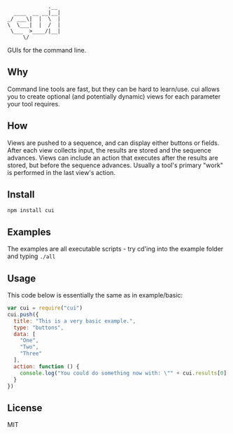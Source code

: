```
             .__ 
  ____  __ __|__|
_/ ___\|  |  \  |
\  \___|  |  /  |
 \___  >____/|__|
     \/

```
GUIs for the command line.

## Why
Command line tools are fast, but they can be hard to learn/use. cui allows you to create optional (and potentially dynamic) views for each parameter your tool requires.

## How
Views are pushed to a sequence, and can display either buttons or fields. After each view collects input, the results are stored and the sequence advances. Views can include an action that executes after the results are stored, but before the sequence advances. Usually a tool's primary "work" is performed in the last view's action.

## Install
```npm install cui```

## Examples
The examples are all executable scripts - try cd'ing into the example folder and typing ```./all```

## Usage
This code below is essentially the same as in example/basic:
```javascript
var cui = require("cui")
cui.push({
  title: "This is a very basic example.",
  type: "buttons",
  data: [
    "One",
    "Two",
    "Three"
  ],
  action: function () {
    console.log("You could do something now with: \"" + cui.results[0] + "\"")
  }
})
```

## License
MIT
